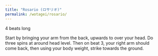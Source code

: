 ```yaml
---
title: "Rosario (ロサリオ)"
permalink: /wotagei/rosario/
---
```


4 beats long

Start by bringing your arm from the back, upwards to over your head.
Do three spins at around head level.
Then on beat 3, your right arm should come back, then using your body weight, strike towards the ground.

